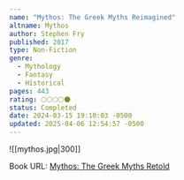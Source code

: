 ```yaml
---
name: "Mythos: The Greek Myths Reimagined"
altname: Mythos
author: Stephen Fry
published: 2017
type: Non-Fiction
genre:
  - Mythology
  - Fantasy
  - Historical
pages: 443
rating: 🌕🌕🌕🌕🌑
status: Completed
date: 2024-03-15 19:10:03 -0500
updated: 2025-04-06 12:54:57 -0500
---
```


![[mythos.jpg|300]]

Book URL: [Mythos: The Greek Myths Retold](https://www.goodreads.com/book/show/35074096-mythos?ref=nav_sb_ss_1_6)
